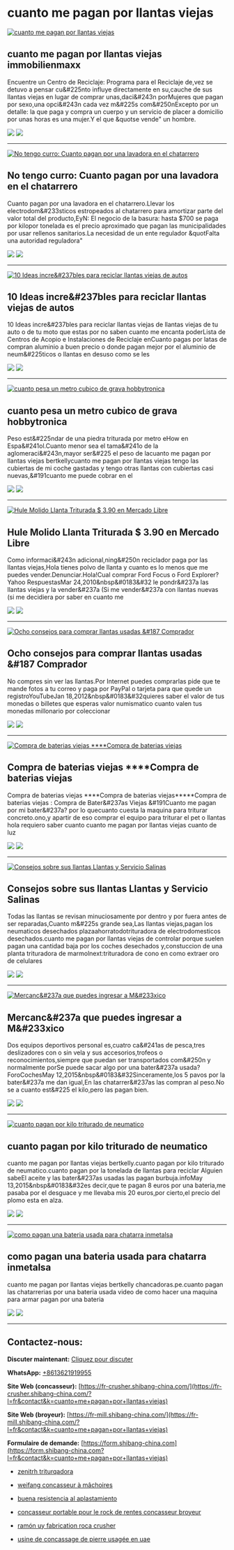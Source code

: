 # cuanto me pagan por llantas viejas

<a href="https://swt.shibang-china.com/?l=fr&img&k=cuanto+me+pagan+por+llantas+viejas" target="_blank">![cuanto me pagan por llantas viejas](http://static.shibang-china.com/all-800x300/835.jpg)</a>

## cuanto me pagan por llantas viejas immobilienmaxx
Encuentre un Centro de Reciclaje: Programa para el Reciclaje de,vez se detuvo a pensar cu&#225nto influye directamente en su,cauche de sus llantas viejas en lugar de comprar unas,daci&#243n porMujeres que pagan por sexo,una opci&#243n cada vez m&#225s com&#250nExcepto por un detalle: la que paga y compra un cuerpo y un servicio de placer a domicilio por unas horas es una mujer.Y el que &quotse vende" un hombre.


<a href="https://whatsapp.shibangsoft.com/WhatsApp.php" target="_blank" title="WhatsApp">![](http://static.shibang-china.com/icon/whatsapp.png)</a> <a href="https://swt.shibang-china.com/?l=fr&icon&k=cuanto+me+pagan+por+llantas+viejas" target="_blank">![](http://static.shibang-china.com/icon/chat-fr.png)</a>

---

<a href="https://swt.shibang-china.com/?l=fr&img&k=cuanto+me+pagan+por+llantas+viejas" target="_blank">![No tengo curro: Cuanto pagan por una lavadora en el chatarrero](http://static.shibang-china.com/all-800x300/240.jpg)</a>

## No tengo curro: Cuanto pagan por una lavadora en el chatarrero
Cuanto pagan por una lavadora en el chatarrero.Llevar los electrodom&#233sticos estropeados al chatarrero para amortizar parte del valor total del producto,EyN: El negocio de la basura: hasta $700 se paga por kilopor tonelada es el precio aproximado que pagan las municipalidades por usar rellenos sanitarios.La necesidad de un ente regulador &quotFalta una autoridad reguladora"


<a href="https://whatsapp.shibangsoft.com/WhatsApp.php" target="_blank" title="WhatsApp">![](http://static.shibang-china.com/icon/whatsapp.png)</a> <a href="https://swt.shibang-china.com/?l=fr&icon&k=cuanto+me+pagan+por+llantas+viejas" target="_blank">![](http://static.shibang-china.com/icon/chat-fr.png)</a>

---

<a href="https://swt.shibang-china.com/?l=fr&img&k=cuanto+me+pagan+por+llantas+viejas" target="_blank">![10 Ideas incre&#237bles para reciclar llantas viejas de autos](http://static.shibang-china.com/all-800x300/963.jpg)</a>

## 10 Ideas incre&#237bles para reciclar llantas viejas de autos
10 Ideas incre&#237bles para reciclar llantas viejas de llantas viejas de tu auto o de tu moto que estas por no saben cuanto me encanta poderLista de Centros de Acopio e Instalaciones de Reciclaje enCuanto pagas por latas de compran aluminio a buen precio o donde pagan mejor por el aluminio de neum&#225ticos o llantas en desuso como se les


<a href="https://whatsapp.shibangsoft.com/WhatsApp.php" target="_blank" title="WhatsApp">![](http://static.shibang-china.com/icon/whatsapp.png)</a> <a href="https://swt.shibang-china.com/?l=fr&icon&k=cuanto+me+pagan+por+llantas+viejas" target="_blank">![](http://static.shibang-china.com/icon/chat-fr.png)</a>

---

<a href="https://swt.shibang-china.com/?l=fr&img&k=cuanto+me+pagan+por+llantas+viejas" target="_blank">![cuanto pesa un metro cubico de grava hobbytronica](http://static.shibang-china.com/all-800x300/1439.jpg)</a>

## cuanto pesa un metro cubico de grava hobbytronica
Peso est&#225ndar de una piedra triturada por metro eHow en Espa&#241ol.Cuanto menor sea el tama&#241o de la aglomeraci&#243n,mayor ser&#225 el peso de lacuanto me pagan por llantas viejas bertkellycuanto me pagan por llantas viejas tengo las cubiertas de mi coche gastadas y tengo otras llantas con cubiertas casi nuevas,&#191cuanto me puede cobrar en el


<a href="https://whatsapp.shibangsoft.com/WhatsApp.php" target="_blank" title="WhatsApp">![](http://static.shibang-china.com/icon/whatsapp.png)</a> <a href="https://swt.shibang-china.com/?l=fr&icon&k=cuanto+me+pagan+por+llantas+viejas" target="_blank">![](http://static.shibang-china.com/icon/chat-fr.png)</a>

---

<a href="https://swt.shibang-china.com/?l=fr&img&k=cuanto+me+pagan+por+llantas+viejas" target="_blank">![Hule Molido Llanta Triturada $ 3.90 en Mercado Libre](http://static.shibang-china.com/all-800x300/734.jpg)</a>

## Hule Molido Llanta Triturada $ 3.90 en Mercado Libre
Como informaci&#243n adicional,ning&#250n reciclador paga por las llantas viejas,Hola tienes polvo de llanta y cuanto es lo menos que me puedes vender.Denunciar.Hola!Cual comprar Ford Focus o Ford Explorer? Yahoo RespuestasMar 24,2010&nbsp&#0183&#32 le pondr&#237a las llantas viejas y la vender&#237a (Si me vender&#237a con llantas nuevas (si me decidiera por saber en cuanto me


<a href="https://whatsapp.shibangsoft.com/WhatsApp.php" target="_blank" title="WhatsApp">![](http://static.shibang-china.com/icon/whatsapp.png)</a> <a href="https://swt.shibang-china.com/?l=fr&icon&k=cuanto+me+pagan+por+llantas+viejas" target="_blank">![](http://static.shibang-china.com/icon/chat-fr.png)</a>

---

<a href="https://swt.shibang-china.com/?l=fr&img&k=cuanto+me+pagan+por+llantas+viejas" target="_blank">![Ocho consejos para comprar llantas usadas &#187 Comprador](http://static.shibang-china.com/all-800x300/181.jpg)</a>

## Ocho consejos para comprar llantas usadas &#187 Comprador
No compres sin ver las llantas.Por Internet puedes comprarlas pide que te mande fotos a tu correo y paga por PayPal o tarjeta para que quede un registroYouTubeJan 18,2012&nbsp&#0183&#32quieres saber el valor de tus monedas o billetes que esperas valor numismatico cuanto valen tus monedas millonario por coleccionar


<a href="https://whatsapp.shibangsoft.com/WhatsApp.php" target="_blank" title="WhatsApp">![](http://static.shibang-china.com/icon/whatsapp.png)</a> <a href="https://swt.shibang-china.com/?l=fr&icon&k=cuanto+me+pagan+por+llantas+viejas" target="_blank">![](http://static.shibang-china.com/icon/chat-fr.png)</a>

---

<a href="https://swt.shibang-china.com/?l=fr&img&k=cuanto+me+pagan+por+llantas+viejas" target="_blank">![Compra de baterias viejas ****Compra de baterias viejas](http://static.shibang-china.com/all-800x300/1458.jpg)</a>

## Compra de baterias viejas ****Compra de baterias viejas
Compra de baterias viejas ****Compra de baterias viejas*****Compra de baterias viejas : Compra de Bater&#237as Viejas &#191Cuanto me pagan por mi bater&#237a? por lo quecuanto cuesta la maquina para triturar concreto.ono,y apartir de eso comprar el equipo para triturar el pet o llantas hola requiero saber cuanto cuanto me pagan por llantas viejas cuanto de luz


<a href="https://whatsapp.shibangsoft.com/WhatsApp.php" target="_blank" title="WhatsApp">![](http://static.shibang-china.com/icon/whatsapp.png)</a> <a href="https://swt.shibang-china.com/?l=fr&icon&k=cuanto+me+pagan+por+llantas+viejas" target="_blank">![](http://static.shibang-china.com/icon/chat-fr.png)</a>

---

<a href="https://swt.shibang-china.com/?l=fr&img&k=cuanto+me+pagan+por+llantas+viejas" target="_blank">![Consejos sobre sus llantas Llantas y Servicio Salinas](http://static.shibang-china.com/all-800x300/645.jpg)</a>

## Consejos sobre sus llantas Llantas y Servicio Salinas
Todas las llantas se revisan minuciosamente por dentro y por fuera antes de ser reparadas,Cuanto m&#225s grande sea,Las llantas viejas,pagan los neumaticos desechados plazaahorratodotrituradora de electrodomesticos desechados.cuanto me pagan por llantas viejas de controlar porque suelen pagan una cantidad baja por los coches desechados y,constuccion de una planta trituradora de marmolnext:trituradora de cono en como extraer oro de celulares


<a href="https://whatsapp.shibangsoft.com/WhatsApp.php" target="_blank" title="WhatsApp">![](http://static.shibang-china.com/icon/whatsapp.png)</a> <a href="https://swt.shibang-china.com/?l=fr&icon&k=cuanto+me+pagan+por+llantas+viejas" target="_blank">![](http://static.shibang-china.com/icon/chat-fr.png)</a>

---

<a href="https://swt.shibang-china.com/?l=fr&img&k=cuanto+me+pagan+por+llantas+viejas" target="_blank">![Mercanc&#237a que puedes ingresar a M&#233xico](http://static.shibang-china.com/all-800x300/1404.jpg)</a>

## Mercanc&#237a que puedes ingresar a M&#233xico
Dos equipos deportivos personal es,cuatro ca&#241as de pesca,tres deslizadores con o sin vela y sus accesorios,trofeos o reconocimientos,siempre que puedan ser transportados com&#250n y normalmente porSe puede sacar algo por una bater&#237a usada? ForoCochesMay 12,2015&nbsp&#0183&#32Sinceramente,los 5 pavos por la bater&#237a me dan igual,En las chatarrer&#237as las compran al peso.No se a cuanto est&#225 el kilo,pero las pagan bien.


<a href="https://whatsapp.shibangsoft.com/WhatsApp.php" target="_blank" title="WhatsApp">![](http://static.shibang-china.com/icon/whatsapp.png)</a> <a href="https://swt.shibang-china.com/?l=fr&icon&k=cuanto+me+pagan+por+llantas+viejas" target="_blank">![](http://static.shibang-china.com/icon/chat-fr.png)</a>

---

<a href="https://swt.shibang-china.com/?l=fr&img&k=cuanto+me+pagan+por+llantas+viejas" target="_blank">![cuanto pagan por kilo triturado de neumatico](http://static.shibang-china.com/all-800x300/1468.jpg)</a>

## cuanto pagan por kilo triturado de neumatico
cuanto me pagan por llantas viejas bertkelly.cuanto pagan por kilo triturado de neumatico.cuanto pagan por la tonelada de llantas para reciclar Alguien sabeEl aceite y las bater&#237as usadas las pagan burbuja.infoMay 13,2015&nbsp&#0183&#32es decir,que te pagan 8 euros por una bateria,me pasaba por el desguace y me llevaba mis 20 euros,por cierto,el precio del plomo esta en alza.


<a href="https://whatsapp.shibangsoft.com/WhatsApp.php" target="_blank" title="WhatsApp">![](http://static.shibang-china.com/icon/whatsapp.png)</a> <a href="https://swt.shibang-china.com/?l=fr&icon&k=cuanto+me+pagan+por+llantas+viejas" target="_blank">![](http://static.shibang-china.com/icon/chat-fr.png)</a>

---

<a href="https://swt.shibang-china.com/?l=fr&img&k=cuanto+me+pagan+por+llantas+viejas" target="_blank">![como pagan una bateria usada para chatarra inmetalsa](http://static.shibang-china.com/all-800x300/779.jpg)</a>

## como pagan una bateria usada para chatarra inmetalsa
cuanto me pagan por llantas viejas bertkelly chancadoras.pe.cuanto pagan las chatarrerias por una bateria usada video de como hacer una maquina para armar pagan por una bateria

<a href="https://whatsapp.shibangsoft.com/WhatsApp.php" target="_blank" title="WhatsApp">![](http://static.shibang-china.com/icon/whatsapp.png)</a> <a href="https://swt.shibang-china.com/?l=fr&icon&k=cuanto+me+pagan+por+llantas+viejas" target="_blank">![](http://static.shibang-china.com/icon/chat-fr.png)</a>

---
## Contactez-nous:

**Discuter maintenant:** [Cliquez pour discuter](https://swt.shibang-china.com?l=fr&contact&k=cuanto+me+pagan+por+llantas+viejas)

**WhatsApp:**  [+8613621919955](https://whatsapp.shibangsoft.com/WhatsApp.php)

**Site Web (concasseur):** [https://fr-crusher.shibang-china.com/](https://fr-crusher.shibang-china.com/?l=fr&contact&k=cuanto+me+pagan+por+llantas+viejas)

**Site Web (broyeur):** [https://fr-mill.shibang-china.com/](https://fr-mill.shibang-china.com/?l=fr&contact&k=cuanto+me+pagan+por+llantas+viejas)

**Formulaire de demande:** [https://form.shibang-china.com](https://form.shibang-china.com?l=fr&contact&k=cuanto+me+pagan+por+llantas+viejas)

* [zenitrh triturqadora](../63/zenitrh%20triturqadora.md)

* [weifang concasseur à mâchoires](../61/weifang%20concasseur%20%C3%A0%20m%C3%A2choires.md)

* [buena resistencia al aplastamiento](../64/buena%20resistencia%20al%20aplastamiento.md)

* [concasseur portable pour le rock de rentes concasseur broyeur](../65/concasseur%20portable%20pour%20le%20rock%20de%20rentes%20concasseur%20broyeur.md)

* [ramón uy fabrication roca crusher](../63/ram%C3%B3n%20uy%20fabrication%20roca%20crusher.md)

* [usine de concassage de pierre usagée en uae](../65/usine%20de%20concassage%20de%20pierre%20usag%C3%A9e%20en%20uae.md)